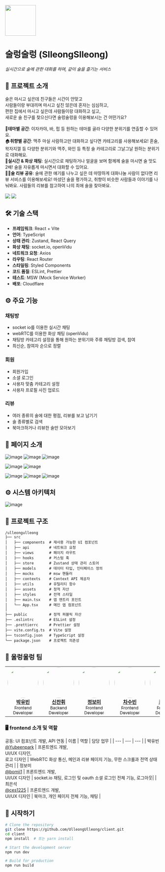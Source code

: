 
<img src="https://github.com/user-attachments/assets/a5baf122-2d73-4dbb-aeb2-e7f25f5d7279" width="100" height="100"/>

# **술렁술렁 (SlleongSlleong)**
*실시간으로 술에 관한 대화를 하며, 같이 술을 즐기는 서비스*


## 🚀 프로젝트 소개

술은 마시고 싶은데 친구들은 시간이 안맞고<br> 사람들이랑 부대끼며 마시고 싶진 않은데 혼자는 심심하고,<br> 편한 집에서 마시고 싶은데 사람들이랑 대화하고 싶고, <br>새로운 술 친구를 찾으신다면 술렁술렁을 이용해보시는 건 어떤가요?
<br><br>
🍷<strong>테마별 공간</strong>: 이자카야, 바, 펍 등 원하는 테마를 골라 다양한 분위기를 연출할 수 있어요. <br>
🏠<strong>취향별 공간</strong>: 맥주 마실 사람하고만 대화하고 싶다면 카테고리를 사용해보세요! 혼술, 왁자지껄 등 다양한 분위기와 맥주, 와인 등 특정 술 카테고리로 그날그날 원하는 분위기로 대화해요.  <br>
💬<strong>실시간 & 화상 채팅</strong>: 실시간으로 채팅하거나 얼굴을 보며 함께께 술을 마시면 술 맛도 2배! 술을 자유롭게 마시면서 대화할 수 있어요.<br>
👍🏼<strong>술 리뷰 공유</strong>: 술에 관한 얘기를 나누고 싶은 데 마땅하게 대화나눌 사람이 없다면 리뷰 서비스를 이용해보세요! 마셨던 술을 평가하고, 취향이 비슷한 사람들과 이야기를 나눠봐요. 사람들의 리뷰를 참고하여 나의 최애 술을 찾아봐요.
<br><br><img src="https://github.com/user-attachments/assets/04c6cd10-2680-464a-840d-4d05487e77b9" />
<img src="https://github.com/user-attachments/assets/60db3e1c-6dda-46ab-9c0f-edb7504319cc" />
## 🛠️ 기술 스택

- **프레임워크**: React + Vite
- **언어**: TypeScript
- **상태 관리**: Zustand, React Query
- **화상 채팅**: socket.io, openVidu
- **네트워크 요청**: Axios
- **라우팅**: React Router
- **스타일링**: Styled Components
- **코드 품질**: ESLint, Prettier
- **테스트**: MSW (Mock Service Worker)
- **배포**: Cloudflare

## ⚙️ 주요 기능
### 채팅방
- socket io를 이용한 실시간 채팅
- webRTC를 이용한 화상 채팅 (openVidu)
- 채팅방 카테고리 설정을 통해 원하는 분위기와 주류 채팅방 검색, 참여
- 최신순, 참여자 순으로 정렬

### 회원
- 회원가입
- 소셜 로그인 
- 사용자 맞춤 카테고리 설정 
- 사용자 프로필 사진 업로드


### 리뷰
- 여러 종류의 술에 대한 평점, 리뷰를 보고 남기기
- 술 종류별로 검색
- 북마크하거나 리뷰한 술만 모아보기


## 👀 페이지 소개
![image](https://github.com/user-attachments/assets/7a39b702-1cfe-444e-b529-3fd5ccff37f3)
![image](https://github.com/user-attachments/assets/d4b34d0a-3074-43eb-bd79-2368bcf30211)
![image](https://github.com/user-attachments/assets/2ccd1030-c6fb-4588-a054-624144b39cd2)


![image](https://github.com/user-attachments/assets/8128ed2b-17d8-4bbf-b347-ed857e1a833b)
![image](https://github.com/user-attachments/assets/199fc67e-fdea-4258-9158-b5115ea8b9a0)

![image](https://github.com/user-attachments/assets/5304cde6-aa29-4761-9589-1f0d4b175a8c)
![image](https://github.com/user-attachments/assets/356b703b-7745-418a-96d4-249499dbb08a)
![image](https://github.com/user-attachments/assets/69d20ab4-5612-4300-91c7-23e2cdfc9a9d)


## ⚙️ 시스템 아키텍처 
![image](https://github.com/user-attachments/assets/7eb8d920-a38d-4d24-9fcb-1d405a68f363)


## 📂 프로젝트 구조

```
/ulleongulleong
├── src
│   ├── components  # 재사용 가능한 UI 컴포넌트
│   ├── api         # 네트워크 요청
│   ├── views       # 페이지 라우트
│   ├── hooks       # 커스텀 훅
│   ├── store       # Zustand 상태 관리 스토어
│   ├── models      # 데이터 타입, 인터페이스 정의
│   ├── mocks       # msw 핸들러
│   ├── contexts    # Context API 제공자
│   ├── utils       # 유틸리티 함수
│   ├── assets      # 정적 자산
│   ├── styles      # 전역 스타일
│   ├── main.tsx    # 앱 엔트리 포인트
│   └── App.tsx     # 메인 앱 컴포넌트
│
├── public          # 정적 퍼블릭 자산
├── .eslintrc       # ESLint 설정
├── .prettierrc     # Prettier 설정
├── vite.config.ts  # Vite 설정
├── tsconfig.json   # TypeScript 설정
└── package.json    # 프로젝트 의존성
```

## 👥 울렁울렁 팀

<table>
  <tr>
    <!-- 김철수 -->
    <td align="center">
      <a href="https://github.com/Yubeenpark">
        <img src="https://github.com/Yubeenpark.png" width="100" style="border-radius:50%"><br>
        <b>박유빈</b><br>
        <sub>Frontend Developer</sub>
      </a>
    </td>
    <td align="center">
      <a href="https://github.com/schxo99">
        <img src="https://github.com/schxo99.png" width="100" style="border-radius:50%"><br>
        <b>신찬휘  </b><br>
        <sub>Backend Developer</sub>
      </a>
    </td>
    <td align="center">
      <a href="https://github.com/bomii1">
        <img src="https://github.com/bomii1.png" width="100" style="border-radius:50%"><br>
        <b>정보미</b><br>
        <sub>Frontend Developer</sub>
      </a>
    </td>
    <!-- 정수빈 -->
    <td align="center">
      <a href="https://github.com/subinggrae">
        <img src="https://github.com/subinggrae.png" width="100" style="border-radius:50%"><br>
        <b>차수빈  </b><br>
        <sub>Frontend Developer</sub>
      </a>
    </td>
    <td align="center">
      <a href="https://github.com/ces1225">
        <img src="https://github.com/ces1225.png" width="100" style="border-radius:50%"><br>
        <b>최은석 </b><br>
        <sub>Frontend Developer</sub>
      </a>
    </td>
  </tr>
</table>


### 🖥️ frontend 소개 및 역할
공동: UI 컴포넌트 개발, API 연동
| 이름 | 역할 | 담당 업무 |
| --- | --- | --- |
| 박유빈<br>[@Yubeenpark](https://github.com/Yubeenpark) | 프론트엔드 개발,<br>UI/UX 디자인, <br>로고 디자인 | WebRTC 화상 통신, 메인과 리뷰 페이지 기능, 무한 스크롤과 전역 상태 관리 |
| 정보미<br>[@bomii1](https://github.com/bomii1) | 프론트엔드 개발, <br> UI/UX 디자인 | socket.io 채팅, 로그인 및  oauth 소셜 로그인 전체 기능, 로그아웃|
| 최은석<br>[@ces1225](https://github.com/ces1225) | 프론트엔드 개발, <br> UI/UX 디자인 |  북마크, 개인 페이지 전체 기능, 채팅 |

## 🚀 시작하기

```bash
# Clone the repository
git clone https://github.com/UlleongUlleong/client.git
cd client
npm install  # 또는 yarn install

# Start the development server
npm run dev

# Build for production
npm run build
```

